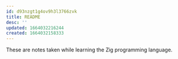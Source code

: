 ```yaml
---
id: d93nzgt1g4ov9h3l3766zvk
title: README
desc: ''
updated: 1664032216244
created: 1664032158333
---
```

These are notes taken while learning the Zig programming language.